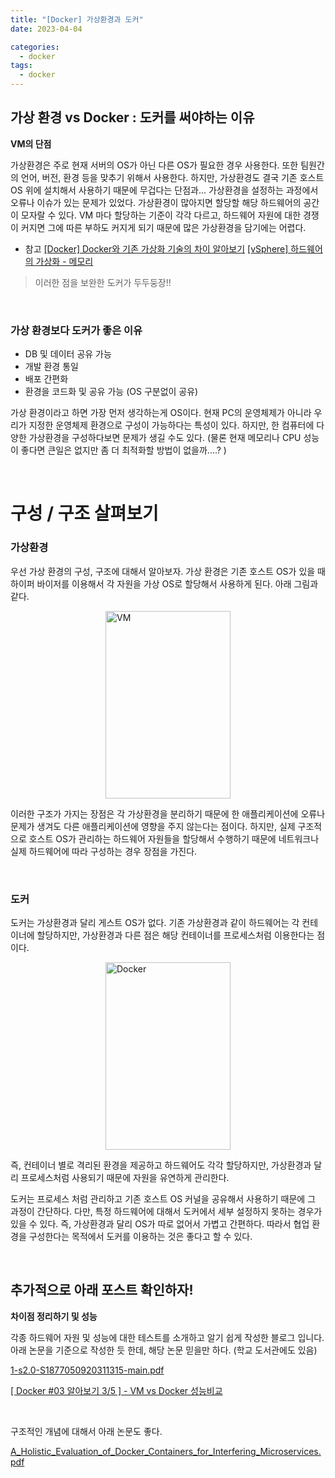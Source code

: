 ```yaml
---
title: "[Docker] 가상환경과 도커"
date: 2023-04-04

categories:
  - docker
tags:
  - docker
---
```


## 가상 환경 vs Docker : 도커를 써야하는 이유

**VM의 단점**

가상환경은 주로 현재 서버의 OS가 아닌 다른 OS가 필요한 경우 사용한다. 또한 팀원간의 언어, 버전, 환경 등을 맞추기 위해서 사용한다. 하지만, 가상환경도 결국 기존 호스트 OS 위에 설치해서 사용하기 때문에 무겁다는 단점과... 가상환경을 설정하는 과정에서 오류나 이슈가 있는 문제가 있었다. 가상환경이 많아지면 할당할 해당 하드웨어의 공간이 모자랄 수 있다. VM 마다 할당하는 기준이 각각 다르고, 하드웨어 자원에 대한 경쟁이 커지면 그에 따른 부하도 커지게 되기 때문에 많은 가상환경을 담기에는 어렵다.

- 참고
  [[Docker] Docker와 기존 가상화 기술의 차이 알아보기](https://devlog-wjdrbs96.tistory.com/279)
  [[vSphere] 하드웨어의 가상화 - 메모리](https://1828.tistory.com/entry/vSphere-%ED%95%98%EB%93%9C%EC%9B%A8%EC%96%B4%EC%9D%98-%EA%B0%80%EC%83%81%ED%99%94-%EB%A9%94%EB%AA%A8%EB%A6%AC)

> 이러한 점을 보완한 도커가 두두둥장!!

<br>

### **가상 환경보다 도커가 좋은 이유**

- DB 및 데이터 공유 가능
- 개발 환경 통일
- 배포 간편화
- 환경을 코드화 및 공유 가능 (OS 구분없이 공유)

가상 환경이라고 하면 가장 먼저 생각하는게 OS이다. 현재 PC의 운영체제가 아니라 우리가 지정한 운영체제 환경으로 구성이 가능하다는 특성이 있다. 하지만, 한 컴퓨터에 다양한 가상환경을 구성하다보면 문제가 생길 수도 있다. (물론 현재 메모리나 CPU 성능이 좋다면 큰일은 없지만 좀 더 최적화할 방법이 없을까....? )

<br>

# **구성 / 구조 살펴보기**

### **가상환경**

우선 가상 환경의 구성, 구조에 대해서 알아보자. 가상 환경은 기존 호스트 OS가 있을 때 하이퍼 바이저를 이용해서 각 자원을 가상 OS로 할당해서 사용하게 된다. 아래 그림과 같다.

<img src="https://user-images.githubusercontent.com/47859845/229741555-eccd37b5-96f1-4906-97bd-4c3aa9cbaedc.png" alt="VM" style="width: 200px; height: 300px; display: block; margin: auto">

이러한 구조가 가지는 장점은 각 가상환경을 분리하기 때문에 한 애플리케이션에 오류나 문제가 생겨도 다른 애플리케이션에 영향을 주지 않는다는 점이다. 하지만, 실제 구조적으로 호스트 OS가 관리하는 하드웨어 자원들을 할당해서 수행하기 때문에 네트워크나 실제 하드웨어에 따라 구성하는 경우 장점을 가진다.

<br>

### **도커**

도커는 가상환경과 달리 게스트 OS가 없다. 기존 가상환경과 같이 하드웨어는 각 컨테이너에 할당하지만, 가상환경과 다른 점은 해당 컨테이너를 프로세스처럼 이용한다는 점이다.

<img src="https://user-images.githubusercontent.com/47859845/229741538-6c6a2f1d-930b-4fbb-9a7c-5f5b0c914d8f.png" alt="Docker" style="width: 200px; height: 300px; display: block; margin: auto">

즉, 컨테이너 별로 격리된 환경을 제공하고 하드웨어도 각각 할당하지만, 가상환경과 달리 프로세스처럼 사용되기 때문에 자원을 유연하게 관리한다.

도커는 프로세스 처럼 관리하고 기존 호스트 OS 커널을 공유해서 사용하기 때문에 그 과정이 간단하다. 다만, 특정 하드웨어에 대해서 도커에서 세부 설정하지 못하는 경우가 있을 수 있다. 즉, 가상환경과 달리 OS가 따로 없어서 가볍고 간편하다. 따라서 협업 환경을 구성한다는 목적에서 도커를 이용하는 것은 좋다고 할 수 있다.

<br>

## 추가적으로 아래 포스트 확인하자!

**차이점 정리하기 및 성능**

각종 하드웨어 자원 및 성능에 대한 테스트를 소개하고 알기 쉽게 작성한 블로그 입니다. 아래 논문을 기준으로 작성한 듯 한데, 해당 논문 믿을만 하다. (학교 도서관에도 있음)

[1-s2.0-S1877050920311315-main.pdf](<%E1%84%80%E1%85%A1%E1%84%89%E1%85%A1%E1%86%BC%E1%84%92%E1%85%AA%E1%86%AB%E1%84%80%E1%85%A7%E1%86%BC%E1%84%80%E1%85%AA%20%E1%84%83%E1%85%A9%E1%84%8F%E1%85%A5(VM,%20Docker)%2041cf5c0039f64df18bbfd3890173a10c/1-s2.0-S1877050920311315-main.pdf>)

[[ Docker #03 알아보기 3/5 ] - VM vs Docker 성능비교](https://artistdata.tistory.com/5)

<br>

구조적인 개념에 대해서 아래 논문도 좋다.

[A_Holistic_Evaluation_of_Docker_Containers_for_Interfering_Microservices.pdf](<%E1%84%80%E1%85%A1%E1%84%89%E1%85%A1%E1%86%BC%E1%84%92%E1%85%AA%E1%86%AB%E1%84%80%E1%85%A7%E1%86%BC%E1%84%80%E1%85%AA%20%E1%84%83%E1%85%A9%E1%84%8F%E1%85%A5(VM,%20Docker)%2041cf5c0039f64df18bbfd3890173a10c/A_Holistic_Evaluation_of_Docker_Containers_for_Interfering_Microservices.pdf>)

<br>
<br>
